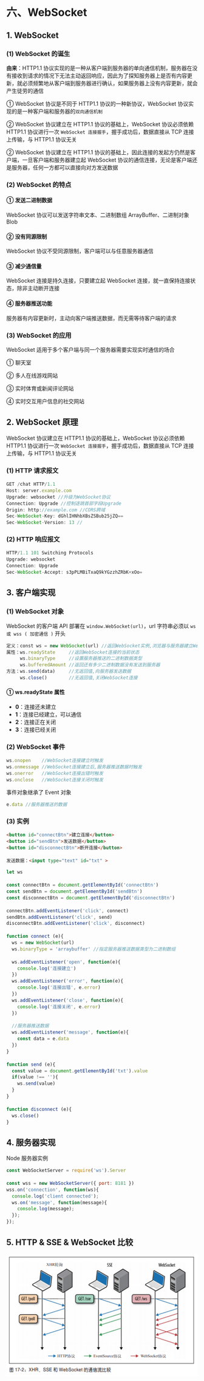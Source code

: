 # 六、WebSocket

## 1. WebSocket

### (1) WebSocket 的诞生

**由来**：HTTP1.1 协议实现的是一种从客户端到服务器的单向通信机制，服务器在没有接收到请求的情况下无法主动返回响应，因此为了探知服务器上是否有内容更新，就必须频繁地从客户端到服务器进行确认，如果服务器上没有内容更新，就会产生徒劳的通信

① WebSocket 协议是不同于 HTTP1.1 协议的一种新协议，WebSocket 协议实现的是一种客户端和服务器的`双向通信机制`

② WebSocket 协议建立在 HTTP1.1 协议的基础上，WebSocket 协议必须依赖 HTTP1.1 协议进行一次 `WebSocket 连接握手`，握手成功后，数据直接从 TCP 连接上传输，与 HTTP1.1 协议无关

② WebSocket 协议建立在 HTTP1.1 协议的基础上，因此连接的发起方仍然是客户端，一旦客户端和服务器建立起 WebSocket 协议的通信连接，无论是客户端还是服务器，任何一方都可以直接向对方发送数据

### (2) WebSocket 的特点

#### ① 发送二进制数据

WebSocket 协议可以发送字符串文本、二进制数组 ArrayBuffer、二进制对象 Blob

#### ② 没有同源限制

WebSocket 协议不受同源限制，客户端可以与任意服务器通信

#### ③ 减少通信量

WebSocket 连接是持久连接，只要建立起 WebSocket 连接，就一直保持连接状态，除非主动断开连接

#### ④ 服务器推送功能

服务器有内容更新时，主动向客户端推送数据，而无需等待客户端的请求

### (3) WebSocket 的应用

WebSocket 适用于多个客户端与同一个服务器需要实现实时通信的场合

① 聊天室

② 多人在线游戏网站

③ 实时体育或新闻评论网站

④ 实时交互用户信息的社交网站

## 2. WebSocket 原理

WebSocket 协议建立在 HTTP1.1 协议的基础上，WebSocket 协议必须依赖 HTTP1.1 协议进行一次 `WebSocket 连接握手`，握手成功后，数据直接从 TCP 连接上传输，与 HTTP1.1 协议无关

### (1) HTTP 请求报文

```js
GET /chat HTTP/1.1
Host: server.example.com
Upgrade: websocket //升级为WebSocket协议
Connection: Upgrade //控制逐跳首部字段Upgrade
Origin: http://example.com //CORS跨域
Sec-WebSocket-Key: dGhlIHNhbXBsZSBub25jZQ==
Sec-WebSocket-Version: 13 //
```

### (2) HTTP 响应报文

```js
HTTP/1.1 101 Switching Protocols
Upgrade: websocket
Connection: Upgrade
Sec-WebSocket-Accept: s3pPLMBiTxaQ9kYGzzhZRbK+xOo=
```

## 3. 客户端实现

### (1) WebSocket 对象

WebSocket 的客户端 API 部署在 `window.WebSocket(url)`，url 字符串必须以 `ws 或 wss ( 加密通信 )` 开头

```js
定义：const ws = new WebSocket(url) //返回WebSocket实例,浏览器与服务器建立WebSocket连接
属性：ws.readyState     //返回WebSocket连接的当前状态
     ws.binaryType     //设置服务器推送的二进制数据类型
     ws.bufferedAmount //返回还有多少二进制数据没有发送到服务器
方法：ws.send(data)     //无返回值,向服务器发送数据
     ws.close()        //无返回值,关闭WebSocket连接
```

#### ① ws.readyState 属性

* **0**：连接还未建立
* **1**：连接已经建立，可以通信
* **2**：连接正在关闭
* **3**：连接已经关闭

### (2) WebSocket 事件

```js
ws.onopen    //WebSocket连接建立时触发
ws.onmessage //WebSocket连接建立后,服务器推送数据时触发
ws.onerror   //WebSocket连接出错时触发
ws.onclose   //WebSocket连接关闭时触发
```

事件对象继承了 Event 对象

```js
e.data //服务器推送的数据
```

### (3) 实例

```html
<button id="connectBtn">建立连接</button>
<button id="sendBtn">发送数据</button>
<button id="disconnectBtn">断开连接</button>

发送数据：<input type="text" id="txt" >
```

```js
let ws

const connectBtn = document.getElementById('connectBtn')
const sendBtn = document.getElementById('sendBtn')
const disconnectBtn = document.getElementById('disconnectBtn')

connectBtn.addEventListener('click', connect)
sendBtn.addEventListener('click', send)
disconnectBtn.addEventListener('click', disconnect)

function connect (e){
  ws = new WebSocket(url)
  ws.binaryType = 'arraybuffer' //指定服务器推送数据类型为二进制数组

  ws.addEventListener('open', function(e){
    console.log('连接建立')
  })
  ws.addEventListener('error', function(e){
    console.log('连接出错', e.error)
  })
  ws.addEventListener('close', function(e){
    console.log('连接关闭', e.error)
  })

  //服务器推送数据
  ws.addEventListener('message', function(e){
    const data = e.data
  })
}

function send (e){
  const value = document.getElementById('txt').value
  if(value !== ''){
    ws.send(value)
  }
}

function disconnect (e){
  ws.close()
}
```

## 4. 服务器实现

Node 服务器实例

```js
const WebSocketServer = require('ws').Server

const wss = new WebSocketServer({ port: 8181 })
wss.on('connection', function(ws){
  console.log('client connected');
  ws.on('message', function(message){
    console.log(message);
  });
});
```

## 5. HTTP & SSE & WebSocket 比较

![HTTP&SSE&WebSocket比较](https://github.com/yuyuyuzhang/Blog/blob/master/images/%E6%B5%8F%E8%A7%88%E5%99%A8/%E6%B5%8F%E8%A7%88%E5%99%A8%E9%80%9A%E4%BF%A1/HTTP%26SSE%26WebSocket%E6%AF%94%E8%BE%83.png)
